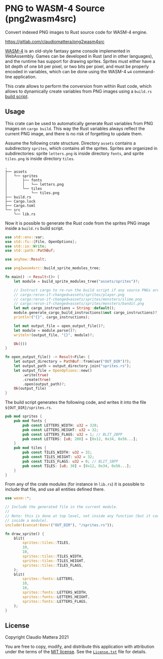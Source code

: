 PNG to WASM-4 Source (png2wasm4src)
====

Convert indexed PNG images to Rust source code for WASM-4 engine.

<https://gitlab.com/claudiomattera/png2wasm4src>


[WASM-4] is an old-style fantasy game console implemented in WebAssembly.
Games can be developed in Rust (and in other languages), and the runtime has support for drawing sprites.
Sprites must either have a bit depth of one bit per pixel, or two bits per pixel, and must be properly encoded in variables, which can be done using the WASM-4 `w4` command-line application.

This crate allows to perform the conversion from within Rust code, which allows to dynamically create variables from PNG images using a `build.rs` [build script].


[WASM-4]: https://wasm4.org/
[build script]: https://doc.rust-lang.org/cargo/reference/build-scripts.html


Usage
----

This crate can be used to automatically generate Rust variables from PNG images on `cargo build`.
This way the Rust variables always reflect the current PNG image, and there is no risk of forgetting to update them.

Assume the following crate structure.
Directory `assets` contains a subdirectory `sprites`, which contains all the sprites.
Sprites are organized in subdirectories: sprite `letters.png` is inside directory `fonts`, and sprite `tiles.png` is inside directory `tiles`.

~~~~plain
.
├── assets
│   └── sprites
│       ├── fonts
│       │   └── letters.png
│       └── tiles
│           └── tiles.png
├── build.rs
├── Cargo.lock
├── Cargo.toml
└── src
    └── lib.rs
~~~~


Now it is possible to generate the Rust code from the sprites PNG image inside a `build.rs` build script.

~~~~rust
use std::env::var;
use std::fs::{File, OpenOptions};
use std::io::Write;
use std::path::PathBuf;

use anyhow::Result;

use png2wasm4src::build_sprite_modules_tree;

fn main() -> Result<()> {
    let module = build_sprite_modules_tree("assets/sprites")?;

    // Instruct cargo to re-run the build script if any source PNGs are changed
    // cargo:rerun-if-changed=assets/sprites/player.png
    // cargo:rerun-if-changed=assets/sprites/monsters/slime.png
    // cargo:rerun-if-changed=assets/sprites/monsters/bandit.png
    let mut cargo_instructions = String::default();
    module.generate_cargo_build_instructions(&mut cargo_instructions)?;
    println!("{}", cargo_instructions);

    let mut output_file = open_output_file()?;
    let module = module.parse()?;
    writeln!(output_file, "{}", module)?;

    Ok(())
}

fn open_output_file() -> Result<File> {
    let output_directory = PathBuf::from(var("OUT_DIR")?);
    let output_path = output_directory.join("sprites.rs");
    let output_file = OpenOptions::new()
        .write(true)
        .create(true)
        .open(output_path)?;
    Ok(output_file)
}
~~~~


The build script generates the following code, and writes it into the file `${OUT_DIR}/sprites.rs`.

~~~~rust
pub mod sprites {
    pub mod fonts {
        pub const LETTERS_WIDTH: u32 = 320;
        pub const LETTERS_HEIGHT: u32 = 32;
        pub const LETTERS_FLAGS: u32 = 1; // BLIT_2BPP
        pub const LETTERS: [u8; 200] = [0x12, 0x34, 0x56...];
    }
    pub mod tiles {
        pub const TILES_WIDTH: u32 = 32;
        pub const TILES_HEIGHT: u32 = 32;
        pub const TILES_FLAGS: u32 = 0; // BLIT_1BPP
        pub const TILES: [u8; 30] = [0x12, 0x34, 0x56...];
    }
}
~~~~


From any of the crate modules (for instance in `lib.rs`) it is possible to include that file, and use all entities defined there.

~~~~rust
use wasm::*;

// Include the generated file in the current module.
//
// Note: this is done at top level, not inside any function (but it could be
// inside a module).
include!(concat!(env!("OUT_DIR"), "/sprites.rs"));

fn draw_sprite() {
    blit(
        sprites::tiles::TILES, 
        10, 
        10, 
        sprites::tiles::TILES_WIDTH, 
        sprites::tiles::TILES_HEIGHT, 
        sprites::tiles::TILES_FLAGS,
    );
    blit(
        sprites::fonts::LETTERS, 
        10, 
        10, 
        sprites::fonts::LETTERS_WIDTH, 
        sprites::fonts::LETTERS_HEIGHT, 
        sprites::fonts::LETTERS_FLAGS,
    );
}
~~~~


License
----

Copyright Claudio Mattera 2021

You are free to copy, modify, and distribute this application with attribution under the terms of the [MIT license]. See the [`License.txt`](./License.txt) file for details.

[MIT license]: https://opensource.org/licenses/MIT
